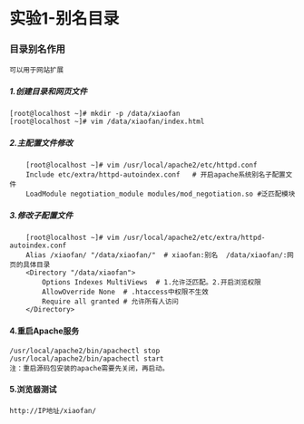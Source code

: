 # 实验1-别名目录

### 目录别名作用
    可以用于网站扩展

##### 1.创建目录和网页文件
    [root@localhost ~]# mkdir -p /data/xiaofan
    [root@localhost ~]# vim /data/xiaofan/index.html
##### 2.主配置文件修改
```
    [root@localhost ~]# vim /usr/local/apache2/etc/httpd.conf
    Include etc/extra/httpd-autoindex.conf   # 开启apache系统别名子配置文件
    LoadModule negotiation_module modules/mod_negotiation.so #泛匹配模块
```
##### 3.修改子配置文件
```
    [root@localhost ~]# vim /usr/local/apache2/etc/extra/httpd-autoindex.conf
    Alias /xiaofan/ "/data/xiaofan/"  # xiaofan:别名  /data/xiaofan/:网页的具体目录
    <Directory "/data/xiaofan">
        Options Indexes MultiViews  # 1.允许泛匹配。2.开启浏览权限
        AllowOverride None  # .htaccess中权限不生效
        Require all granted # 允许所有人访问
    </Directory>
```
#### 4.重启Apache服务
    /usr/local/apache2/bin/apachectl stop
    /usr/local/apache2/bin/apachectl start
    注：重启源码包安装的apache需要先关闭，再启动。
#### 5.浏览器测试
    http://IP地址/xiaofan/



